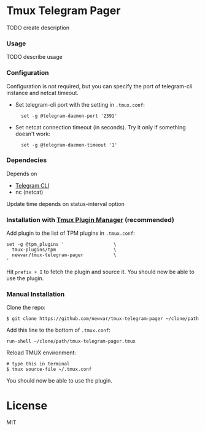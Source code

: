 # Tmux Telegram Pager

TODO create description

### Usage

TODO describe usage

### Configuration

Configuration is not required, but you can specify the port of telegram-cli instance and netcat timeout.

- Set telegram-cli port with the setting in `.tmux.conf`:

        set -g @telegram-daemon-port '2391'

- Set netcat connection timeout (in seconds). Try it only if something doesn't work:

        set -g @telegram-daemon-timeout '1'

### Dependecies

Depends on
* [Telegram CLI](https://github.com/vysheng/tg)
* nc (netcat)

Update time depends on status-interval option

### Installation with [Tmux Plugin Manager](https://github.com/tmux-plugins/tpm) (recommended)

Add plugin to the list of TPM plugins in `.tmux.conf`:

    set -g @tpm_plugins '                  \
      tmux-plugins/tpm                     \
      newvar/tmux-telegram-pager           \
    '

Hit `prefix + I` to fetch the plugin and source it. You should now be able to
use the plugin.

### Manual Installation

Clone the repo:

    $ git clone https://github.com/newvar/tmux-telegram-pager ~/clone/path

Add this line to the bottom of `.tmux.conf`:

    run-shell ~/clone/path/tmux-telegram-pager.tmux

Reload TMUX environment:

    # type this in terminal
    $ tmux source-file ~/.tmux.conf

You should now be able to use the plugin.

# License

MIT
